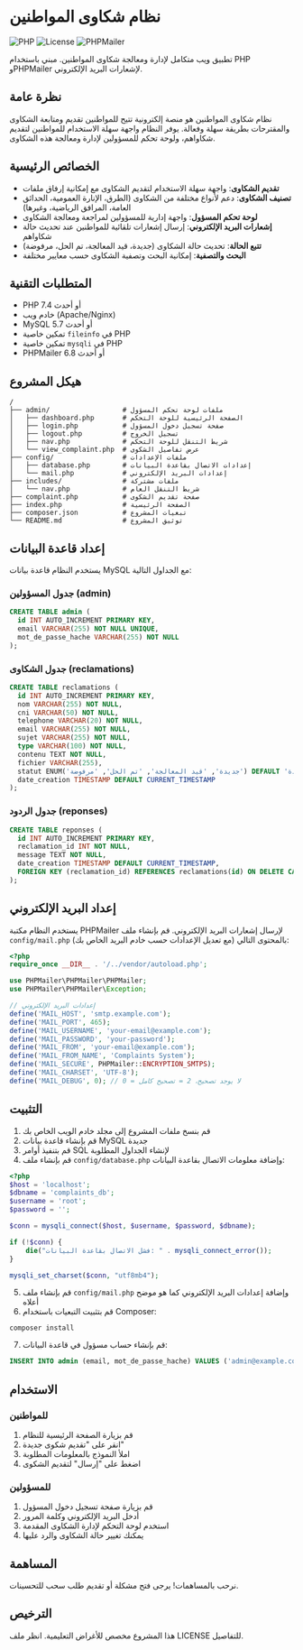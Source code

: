# نظام شكاوى المواطنين

![PHP](https://img.shields.io/badge/PHP-%3E%3D7.4-blue)
![License](https://img.shields.io/badge/license-MIT-green)
![PHPMailer](https://img.shields.io/badge/PHPMailer-v6.8%2B-orange)

تطبيق ويب متكامل لإدارة ومعالجة شكاوى المواطنين. مبني باستخدام PHP وPHPMailer لإشعارات البريد الإلكتروني.

## نظرة عامة

نظام شكاوى المواطنين هو منصة إلكترونية تتيح للمواطنين تقديم ومتابعة الشكاوى والمقترحات بطريقة سهلة وفعالة. يوفر النظام واجهة سهلة الاستخدام للمواطنين لتقديم شكاواهم، ولوحة تحكم للمسؤولين لإدارة ومعالجة هذه الشكاوى.

## الخصائص الرئيسية

- **تقديم الشكاوى**: واجهة سهلة الاستخدام لتقديم الشكاوى مع إمكانية إرفاق ملفات
- **تصنيف الشكاوى**: دعم لأنواع مختلفة من الشكاوى (الطرق، الإنارة العمومية، الحدائق العامة، المرافق الرياضية، وغيرها)
- **لوحة تحكم المسؤول**: واجهة إدارية للمسؤولين لمراجعة ومعالجة الشكاوى
- **إشعارات البريد الإلكتروني**: إرسال إشعارات تلقائية للمواطنين عند تحديث حالة شكاواهم
- **تتبع الحالة**: تحديث حالة الشكاوى (جديدة، قيد المعالجة، تم الحل، مرفوضة)
- **البحث والتصفية**: إمكانية البحث وتصفية الشكاوى حسب معايير مختلفة

## المتطلبات التقنية

- PHP 7.4 أو أحدث
- خادم ويب (Apache/Nginx)
- MySQL 5.7 أو أحدث
- تمكين خاصية `fileinfo` في PHP
- تمكين خاصية `mysqli` في PHP
- PHPMailer 6.8 أو أحدث

## هيكل المشروع

```
/
├── admin/                  # ملفات لوحة تحكم المسؤول
│   ├── dashboard.php       # الصفحة الرئيسية للوحة التحكم
│   ├── login.php           # صفحة تسجيل دخول المسؤول
│   ├── logout.php          # تسجيل الخروج
│   ├── nav.php             # شريط التنقل للوحة التحكم
│   └── view_complaint.php  # عرض تفاصيل الشكوى
├── config/                 # ملفات الإعدادات
│   ├── database.php        # إعدادات الاتصال بقاعدة البيانات
│   └── mail.php            # إعدادات البريد الإلكتروني
├── includes/               # ملفات مشتركة
│   └── nav.php             # شريط التنقل العام
├── complaint.php           # صفحة تقديم الشكوى
├── index.php               # الصفحة الرئيسية
├── composer.json           # تبعيات المشروع
└── README.md               # توثيق المشروع
```

## إعداد قاعدة البيانات

يستخدم النظام قاعدة بيانات MySQL مع الجداول التالية:

### جدول المسؤولين (admin)

```sql
CREATE TABLE admin (
  id INT AUTO_INCREMENT PRIMARY KEY,
  email VARCHAR(255) NOT NULL UNIQUE,
  mot_de_passe_hache VARCHAR(255) NOT NULL
);
```

### جدول الشكاوى (reclamations)

```sql
CREATE TABLE reclamations (
  id INT AUTO_INCREMENT PRIMARY KEY,
  nom VARCHAR(255) NOT NULL,
  cni VARCHAR(50) NOT NULL,
  telephone VARCHAR(20) NOT NULL,
  email VARCHAR(255) NOT NULL,
  sujet VARCHAR(255) NOT NULL,
  type VARCHAR(100) NOT NULL,
  contenu TEXT NOT NULL,
  fichier VARCHAR(255),
  statut ENUM('جديدة', 'قيد المعالجة', 'تم الحل', 'مرفوضة') DEFAULT 'جديدة',
  date_creation TIMESTAMP DEFAULT CURRENT_TIMESTAMP
);
```

### جدول الردود (reponses)

```sql
CREATE TABLE reponses (
  id INT AUTO_INCREMENT PRIMARY KEY,
  reclamation_id INT NOT NULL,
  message TEXT NOT NULL,
  date_creation TIMESTAMP DEFAULT CURRENT_TIMESTAMP,
  FOREIGN KEY (reclamation_id) REFERENCES reclamations(id) ON DELETE CASCADE
);
```

## إعداد البريد الإلكتروني

يستخدم النظام مكتبة PHPMailer لإرسال إشعارات البريد الإلكتروني. قم بإنشاء ملف `config/mail.php` بالمحتوى التالي (مع تعديل الإعدادات حسب خادم البريد الخاص بك):

```php
<?php
require_once __DIR__ . '/../vendor/autoload.php';

use PHPMailer\PHPMailer\PHPMailer;
use PHPMailer\PHPMailer\Exception;

// إعدادات البريد الإلكتروني
define('MAIL_HOST', 'smtp.example.com');
define('MAIL_PORT', 465);
define('MAIL_USERNAME', 'your-email@example.com');
define('MAIL_PASSWORD', 'your-password');
define('MAIL_FROM', 'your-email@example.com');
define('MAIL_FROM_NAME', 'Complaints System');
define('MAIL_SECURE', PHPMailer::ENCRYPTION_SMTPS);
define('MAIL_CHARSET', 'UTF-8');
define('MAIL_DEBUG', 0); // 0 = لا يوجد تصحيح، 2 = تصحيح كامل
```

## التثبيت

1. قم بنسخ ملفات المشروع إلى مجلد خادم الويب الخاص بك
2. قم بإنشاء قاعدة بيانات MySQL جديدة
3. قم بتنفيذ أوامر SQL لإنشاء الجداول المطلوبة
4. قم بإنشاء ملف `config/database.php` وإضافة معلومات الاتصال بقاعدة البيانات:

```php
<?php
$host = 'localhost';
$dbname = 'complaints_db';
$username = 'root';
$password = '';

$conn = mysqli_connect($host, $username, $password, $dbname);

if (!$conn) {
    die("فشل الاتصال بقاعدة البيانات: " . mysqli_connect_error());
}

mysqli_set_charset($conn, "utf8mb4");
```

5. قم بإنشاء ملف `config/mail.php` وإضافة إعدادات البريد الإلكتروني كما هو موضح أعلاه
6. قم بتثبيت التبعيات باستخدام Composer:

```
composer install
```

7. قم بإنشاء حساب مسؤول في قاعدة البيانات:

```sql
INSERT INTO admin (email, mot_de_passe_hache) VALUES ('admin@example.com', '$2y$10$...');
```

## الاستخدام

### للمواطنين

1. قم بزيارة الصفحة الرئيسية للنظام
2. انقر على "تقديم شكوى جديدة"
3. املأ النموذج بالمعلومات المطلوبة
4. اضغط على "إرسال" لتقديم الشكوى

### للمسؤولين

1. قم بزيارة صفحة تسجيل دخول المسؤول
2. أدخل البريد الإلكتروني وكلمة المرور
3. استخدم لوحة التحكم لإدارة الشكاوى المقدمة
4. يمكنك تغيير حالة الشكاوى والرد عليها

## المساهمة

نرحب بالمساهمات! يرجى فتح مشكلة أو تقديم طلب سحب للتحسينات.

## الترخيص

هذا المشروع مخصص للأغراض التعليمية. انظر ملف LICENSE للتفاصيل.
